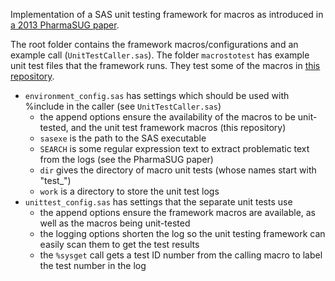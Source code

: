 Implementation of a SAS unit testing framework for macros as introduced in [a 2013 PharmaSUG paper](https://www.pharmasug.org/proceedings/2013/AD/PharmaSUG-2013-AD09.pdf).

The root folder contains the framework macros/configurations and an example call (`UnitTestCaller.sas`). The folder `macrostotest` has example unit test files that the framework runs. They test some of the macros in [this repository](https://github.com/william-chu-github/SASMacros).

* `environment_config.sas` has settings which should be used with %include in the caller (see `UnitTestCaller.sas`)
    * the append options ensure the availability of the macros to be unit-tested, and the unit test framework macros (this repository)
    * `sasexe` is the path to the SAS executable
    * `SEARCH` is some regular expression text to extract problematic text from the logs (see the PharmaSUG paper)
    * `dir` gives the directory of macro unit tests (whose names start with "test_")
    * `work` is a directory to store the unit test logs
* `unittest_config.sas` has settings that the separate unit tests use
    * the append options ensure the framework macros are available, as well as the macros being unit-tested
    * the logging options shorten the log so the unit testing framework can easily scan them to get the test results
    * the `%sysget` call gets a test ID number from the calling macro to label the test number in the log
